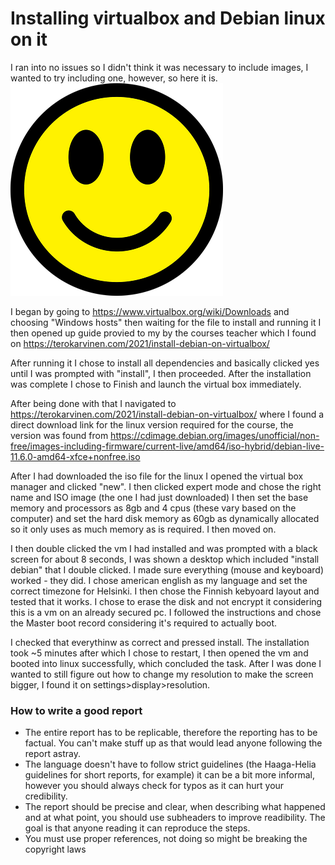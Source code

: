 # Installing virtualbox and Debian linux on it

I ran into no issues so I didn't think it was necessary to include images, I wanted to try including one, however, so here it is. 
![Add file: Upload](smileydood.png)

I began by going to https://www.virtualbox.org/wiki/Downloads and choosing "Windows hosts" then waiting for the file to install and running it I then opened up guide provied to my by the courses teacher which I found on https://terokarvinen.com/2021/install-debian-on-virtualbox/

After running it I chose to install all dependencies and basically clicked yes until I was prompted with "install", I then proceeded. After the installation was complete I chose to Finish and launch the virtual box immediately.

After being done with that I navigated to https://terokarvinen.com/2021/install-debian-on-virtualbox/ where I found a direct download link for the linux version required for the course, the version was found from https://cdimage.debian.org/images/unofficial/non-free/images-including-firmware/current-live/amd64/iso-hybrid/debian-live-11.6.0-amd64-xfce+nonfree.iso 

After I had downloaded the iso file for the linux I opened the virtual box manager and clicked "new". I then clicked expert mode and chose the right name and ISO image (the one I had just downloaded) I then set the base memory and processors as 8gb and 4 cpus (these vary based on the computer) and set the hard disk memory as 60gb as dynamically allocated so it only uses as much memory as is required. I then moved on.

I then double clicked the vm I had installed and was prompted with a black screen for about 8 seconds, I was shown a desktop which included "install debian" that I double clicked. I made sure everything (mouse and keyboard) worked - they did. I chose american english as my language and set the correct timezone for Helsinki. I then chose the Finnish kebyoard layout and tested that it works. I chose to erase the disk and not encrypt it considering this is a vm on an already secured pc. I followed the instructions and chose the Master boot record considering it's required to actually boot.

I checked that everythinw as correct and pressed install. The installation took ~5 minutes after which I chose to restart, I then opened the vm and booted into linux successfully, which concluded the task. After I was done I wanted to still figure out how to change my resolution to make the screen bigger, I found it on settings>display>resolution.

### How to write a good report

- The entire report has to be replicable, therefore the reporting has to be factual. You can't make stuff up as that would lead anyone following the report astray.
- The language doesn't have to follow strict guidelines (the Haaga-Helia guidelines for short reports, for example) it can be a bit more informal, however you should always check for typos as it can hurt your credibility.
- The report should be precise and clear, when describing what happened and at what point, you should use subheaders to improve readibility. The goal is that anyone reading it can reproduce the steps.
- You must use proper references, not doing so might be breaking the copyright laws
